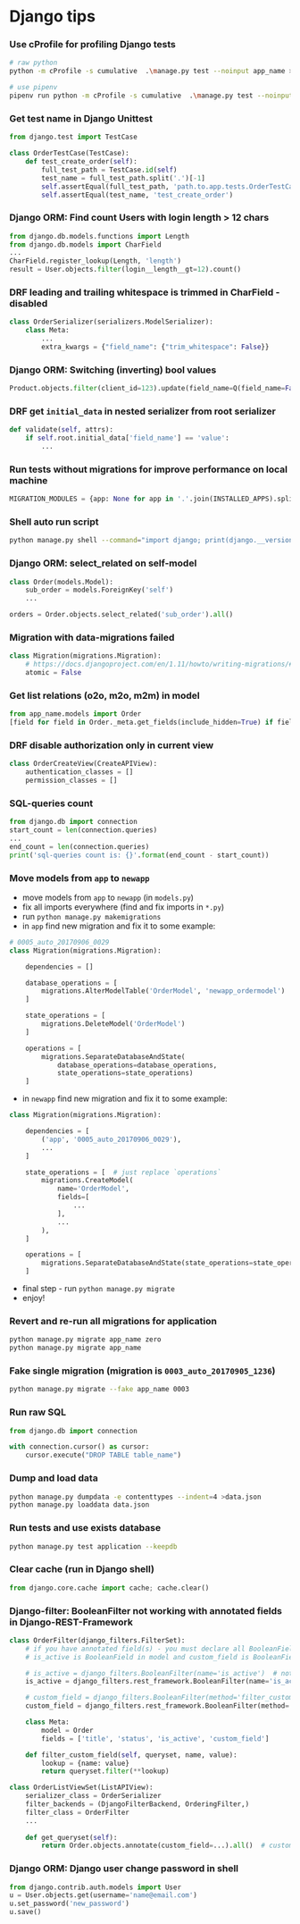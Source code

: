 # Django tips

### Use cProfile for profiling Django tests
```Bash
# raw python
python -m cProfile -s cumulative  .\manage.py test --noinput app_name >./profile.log

# use pipenv
pipenv run python -m cProfile -s cumulative  .\manage.py test --noinput app_name >./profile.log
```

### Get test name in Django Unittest
```Python
from django.test import TestCase

class OrderTestCase(TestCase):
    def test_create_order(self):
        full_test_path = TestCase.id(self)
        test_name = full_test_path.split('.')[-1]
        self.assertEqual(full_test_path, 'path.to.app.tests.OrderTestCase.test_create_order')
        self.assertEqual(test_name, 'test_create_order')
```


### Django ORM: Find count Users with login length > 12 chars
```Python
from django.db.models.functions import Length
from django.db.models import CharField
...
CharField.register_lookup(Length, 'length')
result = User.objects.filter(login__length__gt=12).count()
```

### DRF leading and trailing whitespace is trimmed in CharField - disabled
```Python
class OrderSerializer(serializers.ModelSerializer):
    class Meta:
        ...
        extra_kwargs = {"field_name": {"trim_whitespace": False}}
```

### Django ORM: Switching (inverting) bool values
```Python
Product.objects.filter(client_id=123).update(field_name=Q(field_name=False))
```

### DRF get `initial_data` in nested serializer from root serializer
```Python
def validate(self, attrs):
    if self.root.initial_data['field_name'] == 'value':
        ...
```

### Run tests without migrations for improve performance on local machine
```Python
MIGRATION_MODULES = {app: None for app in '.'.join(INSTALLED_APPS).split('.')}
```

### Shell auto run script
```Bash
python manage.py shell --command="import django; print(django.__version__)"
```

### Django ORM: select_related on self-model
```Python
class Order(models.Model):
    sub_order = models.ForeignKey('self')
    ...

orders = Order.objects.select_related('sub_order').all()
```

### Migration with data-migrations failed
```Python
class Migration(migrations.Migration):
    # https://docs.djangoproject.com/en/1.11/howto/writing-migrations/#non-atomic-migrations
    atomic = False
```

### Get list relations (o2o, m2o, m2m) in model
```Python
from app_name.models import Order
[field for field in Order._meta.get_fields(include_hidden=True) if field.auto_created and not field.concrete]
```

### DRF disable authorization only in current view
```Python
class OrderCreateView(CreateAPIView):
    authentication_classes = []
    permission_classes = []
```

### SQL-queries count
```Python
from django.db import connection
start_count = len(connection.queries)
...
end_count = len(connection.queries)
print('sql-queries count is: {}'.format(end_count - start_count))
```

### Move models from `app` to `newapp`
- move models from `app` to `newapp` (in `models.py`)
- fix all imports everywhere (find and fix imports in `*.py`)
- run `python manage.py makemigrations`
- in `app` find new migration and fix it to some example:
```Python
# 0005_auto_20170906_0029
class Migration(migrations.Migration):

    dependencies = []

    database_operations = [
        migrations.AlterModelTable('OrderModel', 'newapp_ordermodel')
    ]

    state_operations = [
        migrations.DeleteModel('OrderModel')
    ]

    operations = [
        migrations.SeparateDatabaseAndState(
            database_operations=database_operations,
            state_operations=state_operations)
    ]
```
- in `newapp` find new migration and fix it to some example:
```Python
class Migration(migrations.Migration):

    dependencies = [
        ('app', '0005_auto_20170906_0029'),
        ...
    ]

    state_operations = [  # just replace `operations`
        migrations.CreateModel(
            name='OrderModel',
            fields=[
                ...
            ],
            ...
        ),
    ]

    operations = [
        migrations.SeparateDatabaseAndState(state_operations=state_operations)
    ]
```
- final step - run `python manage.py migrate`
- enjoy!

### Revert and re-run all migrations for application
```Bash
python manage.py migrate app_name zero
python manage.py migrate app_name
```

### Fake single migration (migration is `0003_auto_20170905_1236`)
```Bash
python manage.py migrate --fake app_name 0003
```

### Run raw SQL
```Python
from django.db import connection

with connection.cursor() as cursor:
    cursor.execute("DROP TABLE table_name")
```

### Dump and load data
```Bash
python manage.py dumpdata -e contenttypes --indent=4 >data.json
python manage.py loaddata data.json
```

### Run tests and use exists database
```Bash
python manage.py test application --keepdb
```

### Clear cache (run in Django shell)
```Python
from django.core.cache import cache; cache.clear()
```

### Django-filter: BooleanFilter not working with annotated fields in Django-REST-Framework
```Python
class OrderFilter(django_filters.FilterSet):
    # if you have annotated field(s) - you must declare all BooleanFields in FilterSet
    # is_active is BooleanField in model and custom_field is BooleanField in annotated fields

    # is_active = django_filters.BooleanFilter(name='is_active')  # not working
    is_active = django_filters.rest_framework.BooleanFilter(name='is_active')  # normal behavior

    # custom_field = django_filters.BooleanFilter(method='filter_custom_field')  # not working
    custom_field = django_filters.rest_framework.BooleanFilter(method='filter_custom_field')  # for more power

    class Meta:
        model = Order
        fields = ['title', 'status', 'is_active', 'custom_field']

    def filter_custom_field(self, queryset, name, value):
        lookup = {name: value}
        return queryset.filter(**lookup)

class OrderListViewSet(ListAPIView):
    serializer_class = OrderSerializer
    filter_backends = (DjangoFilterBackend, OrderingFilter,)
    filter_class = OrderFilter
    ...
    
    def get_queryset(self):
        return Order.objects.annotate(custom_field=...).all()  # custom_field is BooleanField
```

### Django ORM: Django user change password in shell
```Python
from django.contrib.auth.models import User
u = User.objects.get(username='name@email.com')
u.set_password('new_password')
u.save()
```
